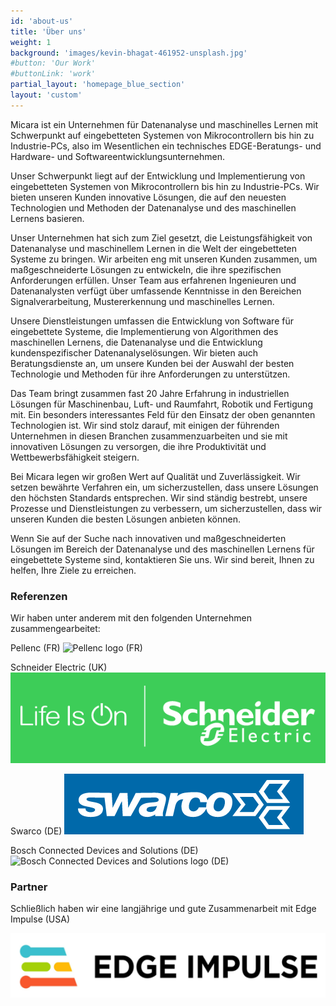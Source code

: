 ```yaml
---
id: 'about-us'
title: 'Über uns'
weight: 1
background: 'images/kevin-bhagat-461952-unsplash.jpg'
#button: 'Our Work'
#buttonLink: 'work'
partial_layout: 'homepage_blue_section'
layout: 'custom'
---
```


Micara ist ein Unternehmen für Datenanalyse und maschinelles Lernen mit Schwerpunkt auf eingebetteten Systemen von Mikrocontrollern bis hin zu Industrie-PCs, also im Wesentlichen ein technisches EDGE-Beratungs- und Hardware- und Softwareentwicklungsunternehmen. 

 

Unser Schwerpunkt liegt auf der Entwicklung und Implementierung von eingebetteten Systemen von Mikrocontrollern bis hin zu Industrie-PCs. Wir bieten unseren Kunden innovative Lösungen, die auf den neuesten Technologien und Methoden der Datenanalyse und des maschinellen Lernens basieren. 

 

Unser Unternehmen hat sich zum Ziel gesetzt, die Leistungsfähigkeit von Datenanalyse und maschinellem Lernen in die Welt der eingebetteten Systeme zu bringen. Wir arbeiten eng mit unseren Kunden zusammen, um maßgeschneiderte Lösungen zu entwickeln, die ihre spezifischen Anforderungen erfüllen. Unser Team aus erfahrenen Ingenieuren und Datenanalysten verfügt über umfassende Kenntnisse in den Bereichen Signalverarbeitung, Mustererkennung und maschinelles Lernen. 

 

Unsere Dienstleistungen umfassen die Entwicklung von Software für eingebettete Systeme, die Implementierung von Algorithmen des maschinellen Lernens, die Datenanalyse und die Entwicklung kundenspezifischer Datenanalyselösungen. Wir bieten auch Beratungsdienste an, um unsere Kunden bei der Auswahl der besten Technologie und Methoden für ihre Anforderungen zu unterstützen. 

 

Das Team bringt zusammen fast 20 Jahre Erfahrung in industriellen Lösungen für Maschinenbau, Luft- und Raumfahrt, Robotik und Fertigung mit. Ein besonders interessantes Feld für den Einsatz der oben genannten Technologien ist. Wir sind stolz darauf, mit einigen der führenden Unternehmen in diesen Branchen zusammenzuarbeiten und sie mit innovativen Lösungen zu versorgen, die ihre Produktivität und Wettbewerbsfähigkeit steigern. 

 

Bei Micara legen wir großen Wert auf Qualität und Zuverlässigkeit. Wir setzen bewährte Verfahren ein, um sicherzustellen, dass unsere Lösungen den höchsten Standards entsprechen. Wir sind ständig bestrebt, unsere Prozesse und Dienstleistungen zu verbessern, um sicherzustellen, dass wir unseren Kunden die besten Lösungen anbieten können. 

 

Wenn Sie auf der Suche nach innovativen und maßgeschneiderten Lösungen im Bereich der Datenanalyse und des maschinellen Lernens für eingebettete Systeme sind, kontaktieren Sie uns. Wir sind bereit, Ihnen zu helfen, Ihre Ziele zu erreichen. 

### Referenzen 

 

Wir haben unter anderem mit den folgenden Unternehmen zusammengearbeitet: 

Pellenc (FR) 
![Pellenc logo (FR)](images/pellenc.png)
  

Schneider Electric (UK) 
![Schneider Electric logo (UK)](images/schneider.png)


Swarco (DE)
![Swarco logo (DE)](images/swarco.png)
 

Bosch Connected Devices and Solutions (DE)
![Bosch Connected Devices and Solutions logo (DE)](images/bcds.png)


### Partner 

 

Schließlich haben wir eine langjährige und gute Zusammenarbeit mit Edge Impulse (USA)  

![Edge Impulse logo (USA)](images/ei.png)
